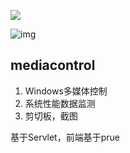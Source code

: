  ![](https://wx4.sinaimg.cn/mw2000/7f78979cgy1h2dw7lh9mej20bd0o40u9.jpg)

 ![img](README.assets/7f78979cgy1h2dw7lm2dxj20c00oamxq.jpg)





## mediacontrol

1. Windows多媒体控制
2. 系统性能数据监测
3. 剪切板，截图



基于Servlet，前端基于prue 
